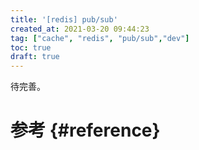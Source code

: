 ```yaml
---
title: '[redis] pub/sub'
created_at: 2021-03-20 09:44:23
tag: ["cache", "redis", "pub/sub","dev"]
toc: true
draft: true
---
```


待完善。

# 参考 {#reference}